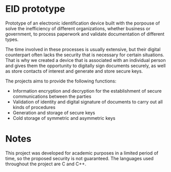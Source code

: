 
# EID prototype

Prototype of an electronic identification device built with the porpouse of solve the inefficiency of different organizations, whether business or government, to process paperwork and validate documentation of different types.

The time involved in these processes is usually extensive, but their digital counterpart often lacks the security that is necessary for certain situations. That is why we created a device that is associated with an individual person and gives them the opportunity to digitally sign documents securely, as well as store contacts of interest and generate and store secure keys.

The projects aims to provide the following functions:
- Information encryption and decryption for the establishment of secure communications between the parties
- Validation of identity and digital signature of documents to carry out all kinds of procedures
- Generation and storage of secure keys
- Cold storage of symmetric and asymmetric keys

# Notes

This project was developed for academic purposes in a limited period of time, so the proposed security is not guaranteed.
The languages used throughout the project are C and C++.

